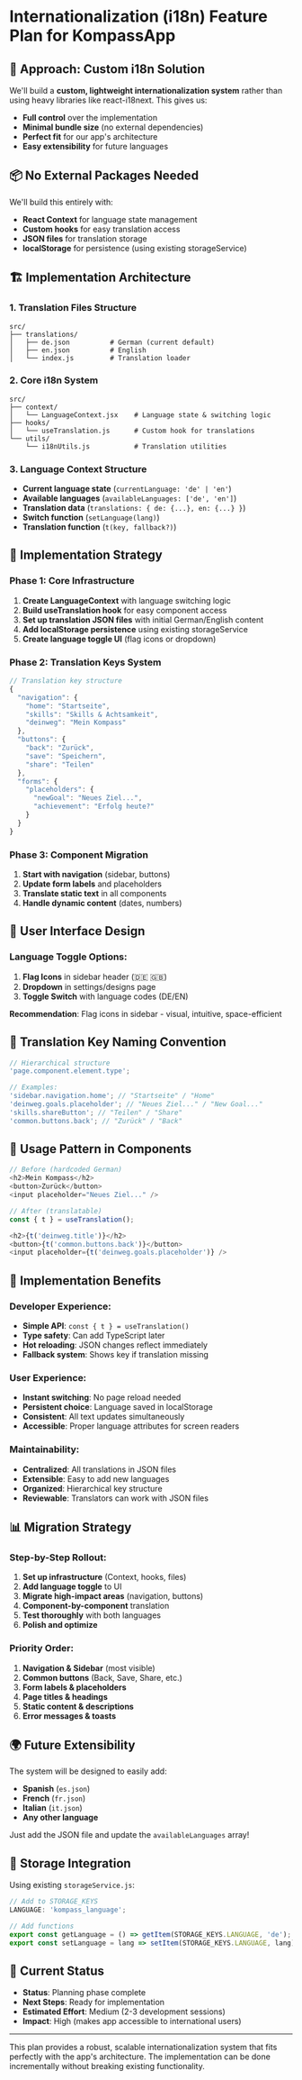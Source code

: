 # Internationalization (i18n) Feature Plan for KompassApp

## 🎯 **Approach: Custom i18n Solution**

We'll build a **custom, lightweight internationalization system** rather than using heavy libraries like react-i18next. This gives us:

- **Full control** over the implementation
- **Minimal bundle size** (no external dependencies)
- **Perfect fit** for our app's architecture
- **Easy extensibility** for future languages

## 📦 **No External Packages Needed**

We'll build this entirely with:

- **React Context** for language state management
- **Custom hooks** for easy translation access
- **JSON files** for translation storage
- **localStorage** for persistence (using existing storageService)

## 🏗️ **Implementation Architecture**

### **1. Translation Files Structure**

```
src/
├── translations/
│   ├── de.json          # German (current default)
│   ├── en.json          # English
│   └── index.js         # Translation loader
```

### **2. Core i18n System**

```
src/
├── context/
│   └── LanguageContext.jsx    # Language state & switching logic
├── hooks/
│   └── useTranslation.js      # Custom hook for translations
└── utils/
    └── i18nUtils.js           # Translation utilities
```

### **3. Language Context Structure**

- **Current language state** (`currentLanguage: 'de' | 'en'`)
- **Available languages** (`availableLanguages: ['de', 'en']`)
- **Translation data** (`translations: { de: {...}, en: {...} }`)
- **Switch function** (`setLanguage(lang)`)
- **Translation function** (`t(key, fallback?)`)

## 🔧 **Implementation Strategy**

### **Phase 1: Core Infrastructure**

1. **Create LanguageContext** with language switching logic
2. **Build useTranslation hook** for easy component access
3. **Set up translation JSON files** with initial German/English content
4. **Add localStorage persistence** using existing storageService
5. **Create language toggle UI** (flag icons or dropdown)

### **Phase 2: Translation Keys System**

```javascript
// Translation key structure
{
  "navigation": {
    "home": "Startseite",
    "skills": "Skills & Achtsamkeit",
    "deinweg": "Mein Kompass"
  },
  "buttons": {
    "back": "Zurück",
    "save": "Speichern",
    "share": "Teilen"
  },
  "forms": {
    "placeholders": {
      "newGoal": "Neues Ziel...",
      "achievement": "Erfolg heute?"
    }
  }
}
```

### **Phase 3: Component Migration**

1. **Start with navigation** (sidebar, buttons)
2. **Update form labels** and placeholders
3. **Translate static text** in all components
4. **Handle dynamic content** (dates, numbers)

## 🎨 **User Interface Design**

### **Language Toggle Options:**

1. **Flag Icons** in sidebar header (🇩🇪 🇬🇧)
2. **Dropdown** in settings/designs page
3. **Toggle Switch** with language codes (DE/EN)

**Recommendation**: Flag icons in sidebar - visual, intuitive, space-efficient

## 📝 **Translation Key Naming Convention**

```javascript
// Hierarchical structure
'page.component.element.type';

// Examples:
'sidebar.navigation.home'; // "Startseite" / "Home"
'deinweg.goals.placeholder'; // "Neues Ziel..." / "New Goal..."
'skills.shareButton'; // "Teilen" / "Share"
'common.buttons.back'; // "Zurück" / "Back"
```

## 🔄 **Usage Pattern in Components**

```javascript
// Before (hardcoded German)
<h2>Mein Kompass</h2>
<button>Zurück</button>
<input placeholder="Neues Ziel..." />

// After (translatable)
const { t } = useTranslation();

<h2>{t('deinweg.title')}</h2>
<button>{t('common.buttons.back')}</button>
<input placeholder={t('deinweg.goals.placeholder')} />
```

## 🚀 **Implementation Benefits**

### **Developer Experience:**

- **Simple API**: `const { t } = useTranslation()`
- **Type safety**: Can add TypeScript later
- **Hot reloading**: JSON changes reflect immediately
- **Fallback system**: Shows key if translation missing

### **User Experience:**

- **Instant switching**: No page reload needed
- **Persistent choice**: Language saved in localStorage
- **Consistent**: All text updates simultaneously
- **Accessible**: Proper language attributes for screen readers

### **Maintainability:**

- **Centralized**: All translations in JSON files
- **Extensible**: Easy to add new languages
- **Organized**: Hierarchical key structure
- **Reviewable**: Translators can work with JSON files

## 📊 **Migration Strategy**

### **Step-by-Step Rollout:**

1. **Set up infrastructure** (Context, hooks, files)
2. **Add language toggle** to UI
3. **Migrate high-impact areas** (navigation, buttons)
4. **Component-by-component** translation
5. **Test thoroughly** with both languages
6. **Polish and optimize**

### **Priority Order:**

1. **Navigation & Sidebar** (most visible)
2. **Common buttons** (Back, Save, Share, etc.)
3. **Form labels & placeholders**
4. **Page titles & headings**
5. **Static content & descriptions**
6. **Error messages & toasts**

## 🌍 **Future Extensibility**

The system will be designed to easily add:

- **Spanish** (`es.json`)
- **French** (`fr.json`)
- **Italian** (`it.json`)
- **Any other language**

Just add the JSON file and update the `availableLanguages` array!

## 💾 **Storage Integration**

Using existing `storageService.js`:

```javascript
// Add to STORAGE_KEYS
LANGUAGE: 'kompass_language';

// Add functions
export const getLanguage = () => getItem(STORAGE_KEYS.LANGUAGE, 'de');
export const setLanguage = lang => setItem(STORAGE_KEYS.LANGUAGE, lang);
```

## 🎯 **Current Status**

- **Status**: Planning phase complete
- **Next Steps**: Ready for implementation
- **Estimated Effort**: Medium (2-3 development sessions)
- **Impact**: High (makes app accessible to international users)

---

This plan provides a robust, scalable internationalization system that fits perfectly with the app's architecture. The implementation can be done incrementally without breaking existing functionality.

